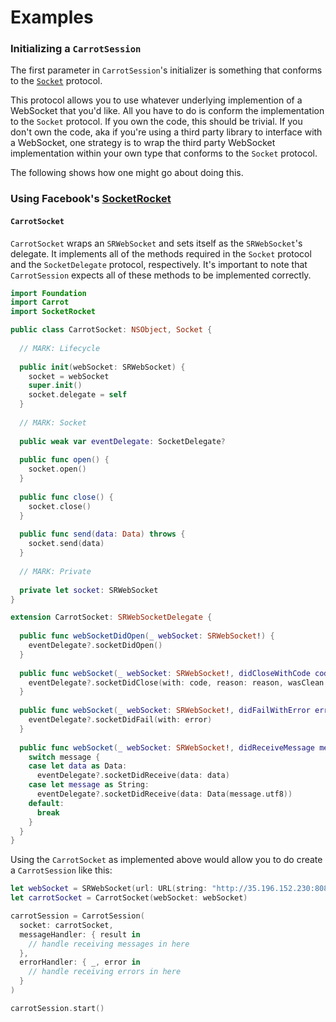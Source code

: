 # Examples

### Initializing a `CarrotSession`

The first parameter in `CarrotSession`'s initializer is something that conforms to the [`Socket`](https://github.com/carrot-ar/carrot-ios/blob/master/Carrot/Networking/Socket.swift) protocol.

This protocol allows you to use whatever underlying implemention of a WebSocket that you'd like. All you have to do is conform the implementation to the `Socket` protocol. If you own the code, this should be trivial. If you don't own the code, aka if you're using a third party library to interface with a WebSocket, one strategy is to wrap the third party WebSocket implementation within your own type that conforms to the `Socket` protocol.

The following shows how one might go about doing this.

### Using Facebook's [SocketRocket](https://github.com/facebook/SocketRocket)

#### `CarrotSocket`

`CarrotSocket` wraps an `SRWebSocket` and sets itself as the `SRWebSocket`'s delegate. It implements all of the methods required in the `Socket` protocol and the `SocketDelegate` protocol, respectively. It's important to note that `CarrotSession` expects all of these methods to be implemented correctly.

```swift
import Foundation
import Carrot
import SocketRocket

public class CarrotSocket: NSObject, Socket {
  
  // MARK: Lifecycle
  
  public init(webSocket: SRWebSocket) {
    socket = webSocket
    super.init()
    socket.delegate = self
  }
  
  // MARK: Socket
  
  public weak var eventDelegate: SocketDelegate?
  
  public func open() {
    socket.open()
  }
  
  public func close() {
    socket.close()
  }
  
  public func send(data: Data) throws {
    socket.send(data)
  }
  
  // MARK: Private
  
  private let socket: SRWebSocket
}

extension CarrotSocket: SRWebSocketDelegate {
  
  public func webSocketDidOpen(_ webSocket: SRWebSocket!) {
    eventDelegate?.socketDidOpen()
  }
  
  public func webSocket(_ webSocket: SRWebSocket!, didCloseWithCode code: Int, reason: String!, wasClean: Bool) {
    eventDelegate?.socketDidClose(with: code, reason: reason, wasClean: wasClean)
  }
  
  public func webSocket(_ webSocket: SRWebSocket!, didFailWithError error: Error!) {
    eventDelegate?.socketDidFail(with: error)
  }
  
  public func webSocket(_ webSocket: SRWebSocket!, didReceiveMessage message: Any!) {
    switch message {
    case let data as Data:
      eventDelegate?.socketDidReceive(data: data)
    case let message as String:
      eventDelegate?.socketDidReceive(data: Data(message.utf8))
    default:
      break
    }
  }
}
```

Using the `CarrotSocket` as implemented above would allow you to do create a `CarrotSession` like this:

```swift
let webSocket = SRWebSocket(url: URL(string: "http://35.196.152.230:8080/ws")!)!
let carrotSocket = CarrotSocket(webSocket: webSocket)

carrotSession = CarrotSession(
  socket: carrotSocket,
  messageHandler: { result in 
    // handle receiving messages in here
  },
  errorHandler: { _, error in
    // handle receiving errors in here
  }
)

carrotSession.start()
```
